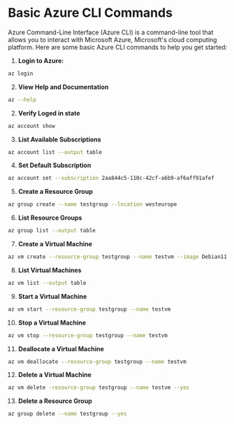 # Basic Azure CLI Commands

Azure Command-Line Interface (Azure CLI) is a command-line tool that allows you to interact with Microsoft Azure, Microsoft's cloud computing platform. Here are some basic Azure CLI commands to help you get started:

1. **Login to Azure:**
```bash
az login
```

2. **View Help and Documentation**
```bash
az --help
```

2. **Verify Loged in state**
```bash
az account show
```


3. **List Available Subscriptions**
```bash
az account list --output table
```

4. **Set Default Subscription**
```bash
az account set --subscription 2aa844c5-110c-42cf-a6b9-af6aff91afef
```

5. **Create a Resource Group**
```bash
az group create --name testgroup --location westeurope
```

6. **List Resource Groups**
```bash
az group list --output table
```

7. **Create a Virtual Machine**
```bash
az vm create --resource-group testgroup --name testvm --image Debian11 --generate-ssh-keys
```

8. **List Virtual Machines**
```bash
az vm list --output table
```

9. **Start a Virtual Machine**
```bash
az vm start --resource-group testgroup --name testvm
```

10. **Stop a Virtual Machine**
```bash
az vm stop --resource-group testgroup --name testvm
```

11. **Deallocate a Virtual Machine**
```bash
az vm deallocate --resource-group testgroup --name testvm
```

12. **Delete a Virtual Machine**
```bash
az vm delete -resource-group testgroup --name testvm --yes
```

13. **Delete a Resource Group**
```bash
az group delete --name testgroup --yes
```